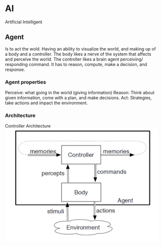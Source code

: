 # AI
Artificial Intelligent

## Agent
Is to act the wold. Having an ability to visualize the world, and making up of a body and a controller. 
The body likes a nerve of the system that affects and perceive the world.
The controller likes a brain agent perceiving/ responding command. It has to reason, compute, make a decision, and response.
### Agent properties
Perceive: what going in the world (giving information)
Reason: Think about given information, come with a plan, and make decisions.
Act: Strategies, take actions and impact the environment.

### Architecture
Controller Architecture
![alt text](https://github.com/nglthu/AI/blob/master/img/controllerArchitecture.png)


